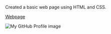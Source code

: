 Created a basic web page using HTML and CSS.

<a href="https://farhanasfar.github.io/HTML-CSS-Project/" target="_blank">Webpage</a>

![My GitHub Profile image](https://github.com/FarhanAsfar/HTML-CSS-Project/htmlPage.png)
